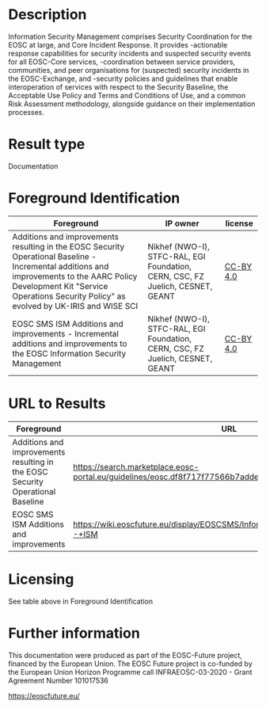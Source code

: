 # Description

Information Security Management comprises Security Coordination for the EOSC at large, and Core Incident Response. It provides
-actionable response capabilities for security incidents and suspected security events for all EOSC-Core services,
-coordination between service providers, communities, and peer organisations for (suspected) security incidents in the EOSC-Exchange, and
-security policies and guidelines that enable interoperation of services with respect to the Security Baseline, the Acceptable Use Policy and Terms and Conditions of Use, and a common Risk Assessment methodology, alongside guidance on their implementation processes.
# Result type

Documentation

# Foreground Identification

| Foreground | IP owner | license|
|------------|----------|--------|
|Additions and improvements resulting in the EOSC Security Operational Baseline -	Incremental additions and improvements to the AARC Policy Development Kit "Service Operations Security Policy" as evolved by UK-IRIS and WISE SCI |Nikhef (NWO-I), STFC-RAL, EGI Foundation, CERN, CSC, FZ Juelich, CESNET, GEANT|[CC-BY 4.0](https://creativecommons.org/licenses/by/4.0/deed.es)|
|EOSC SMS ISM Additions and improvements - Incremental additions and improvements to the EOSC Information Security Management |Nikhef (NWO-I), STFC-RAL, EGI Foundation, CERN, CSC, FZ Juelich, CESNET, GEANT |[CC-BY 4.0](https://creativecommons.org/licenses/by/4.0/deed.es)|


# URL to Results
| Foreground | URL |
|------------|-----|
|Additions and improvements resulting in the EOSC Security Operational Baseline | https://search.marketplace.eosc-portal.eu/guidelines/eosc.df8f717f77566b7adde87ede8f55b31d|
|EOSC SMS ISM Additions and improvements | https://wiki.eoscfuture.eu/display/EOSCSMS/Information+Security+Management+-+ISM|


# Licensing
See table above in Foreground Identification

# Further information
This documentation were produced as part of the EOSC-Future project, financed by the European Union.
The EOSC Future project is co-funded by the European Union Horizon Programme call INFRAEOSC-03-2020 - Grant Agreement Number 101017536

https://eoscfuture.eu/


